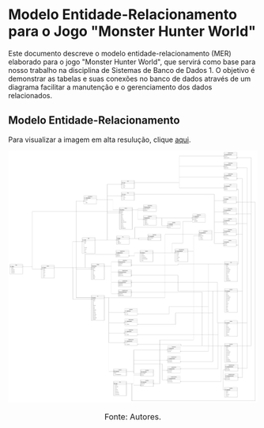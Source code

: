 
# Modelo Entidade-Relacionamento para o Jogo "Monster Hunter World"
Este documento descreve o modelo entidade-relacionamento (MER) elaborado para o jogo "Monster Hunter World", que servirá como base para nosso trabalho na disciplina de Sistemas de Banco de Dados 1. O objetivo é demonstrar as tabelas e suas conexões no banco de dados através de um diagrama facilitar a manutenção e  o gerenciamento dos dados relacionados.

## Modelo Entidade-Relacionamento

Para visualizar a imagem em alta resulução, clique [aqui](https://raw.githubusercontent.com/SBD1/2023.2-Monster-Hunter-World/main/docs/imagens/DER.png).

![MER](https://github.com/SBD1/2023.2-Monster-Hunter-World/blob/main/docs/imagens/MER.png?raw=true)
<font size="3"><p style="text-align: center">Fonte: Autores.</p></font>

